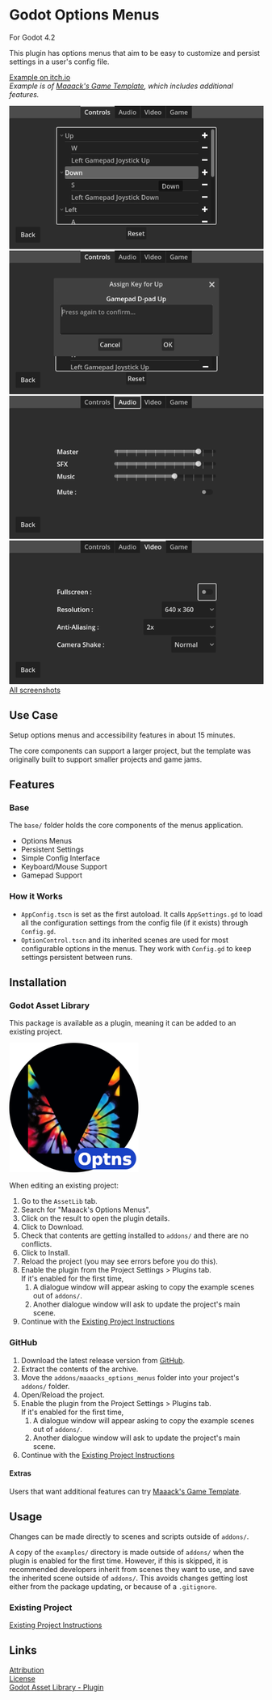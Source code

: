 # Godot Options Menus
For Godot 4.2

This plugin has options menus that aim to be easy to customize and persist settings in a user's config file.

[Example on itch.io](https://maaack.itch.io/godot-game-template)  
_Example is of [Maaack's Game Template](https://github.com/Maaack/Godot-Game-Template), which includes additional features._

![Key Rebinding](/addons/maaacks_options_menus/media/Screenshot-3-2.png)  
![Key Rebinding Confirmation](/addons/maaacks_options_menus/media/Screenshot-4-2.png) 
![Audio Controls](/addons/maaacks_options_menus/media/Screenshot-3-4.png)  
![Video Controls](/addons/maaacks_options_menus/media/Screenshot-4-3.png) 
[All screenshots](/addons/maaacks_options_menus/docs/Screenshots.md)

## Use Case
Setup options menus and accessibility features in about 15 minutes.

The core components can support a larger project, but the template was originally built to support smaller projects and game jams.

## Features

### Base

The `base/` folder holds the core components of the menus application.

-   Options Menus
-   Persistent Settings
-   Simple Config Interface
-   Keyboard/Mouse Support
-   Gamepad Support


### How it Works
- `AppConfig.tscn` is set as the first autoload. It calls `AppSettings.gd` to load all the configuration settings from the config file (if it exists) through `Config.gd`.
- `OptionControl.tscn` and its inherited scenes are used for most configurable options in the menus. They work with `Config.gd` to keep settings persistent between runs.
  
## Installation

### Godot Asset Library
This package is available as a plugin, meaning it can be added to an existing project. 

![Package Icon](/addons/maaacks_options_menus/media/Options-Icon-black-transparent-256x256.png)  

When editing an existing project:

1.  Go to the `AssetLib` tab.
2.  Search for "Maaack's Options Menus".
3.  Click on the result to open the plugin details.
4.  Click to Download.
5.  Check that contents are getting installed to `addons/` and there are no conflicts.
6.  Click to Install.
7.  Reload the project (you may see errors before you do this).
8.  Enable the plugin from the Project Settings > Plugins tab.  
    If it's enabled for the first time,
    1.  A dialogue window will appear asking to copy the example scenes out of `addons/`.
    2.  Another dialogue window will ask to update the project's main scene.
9.  Continue with the [Existing Project Instructions](/addons/maaacks_options_menus/docs/ExistingProject.md)  


### GitHub


1.  Download the latest release version from [GitHub](https://github.com/Maaack/Godot-Menus-Template/releases/latest).  
2.  Extract the contents of the archive.
3.  Move the `addons/maaacks_options_menus` folder into your project's `addons/` folder.  
4.  Open/Reload the project.  
5.  Enable the plugin from the Project Settings > Plugins tab.  
    If it's enabled for the first time,
    1.  A dialogue window will appear asking to copy the example scenes out of `addons/`.
    2.  Another dialogue window will ask to update the project's main scene.
6.  Continue with the [Existing Project Instructions](/addons/maaacks_options_menus/docs/ExistingProject.md) 

#### Extras

Users that want additional features can try [Maaack's Game Template](https://github.com/Maaack/Godot-Game-Template).  

## Usage

Changes can be made directly to scenes and scripts outside of `addons/`. 

A copy of the `examples/` directory is made outside of `addons/` when the plugin is enabled for the first time. However, if this is skipped, it is recommended developers inherit from scenes they want to use, and save the inherited scene outside of `addons/`. This avoids changes getting lost either from the package updating, or because of a `.gitignore`.

### Existing Project

[Existing Project Instructions](/addons/maaacks_options_menus/docs/ExistingProject.md)  


## Links
[Attribution](/addons/maaacks_options_menus/ATTRIBUTION.md)  
[License](/addons/maaacks_options_menus/LICENSE.txt)  
[Godot Asset Library - Plugin](https://godotengine.org/asset-library/asset/2899) 